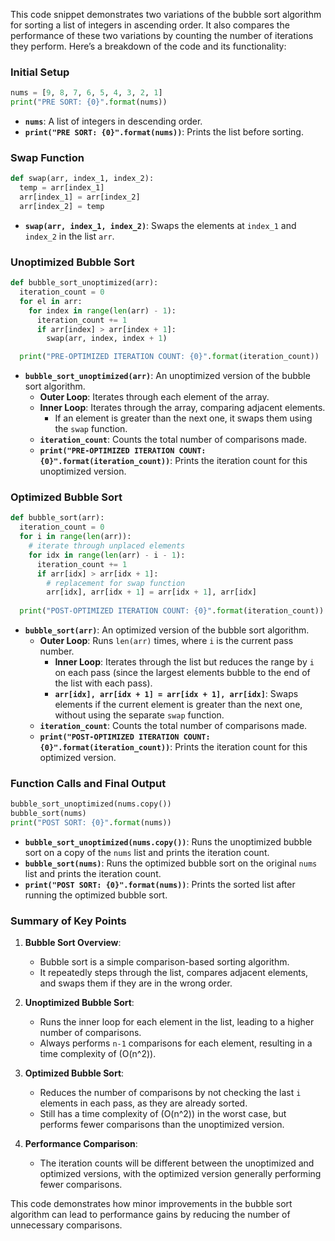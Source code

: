 
This code snippet demonstrates two variations of the bubble sort algorithm for sorting a list of integers in ascending order. It also compares the performance of these two variations by counting the number of iterations they perform. Here’s a breakdown of the code and its functionality:

### Initial Setup

```python
nums = [9, 8, 7, 6, 5, 4, 3, 2, 1]
print("PRE SORT: {0}".format(nums))
```
- **`nums`**: A list of integers in descending order.
- **`print("PRE SORT: {0}".format(nums))`**: Prints the list before sorting.

### Swap Function

```python
def swap(arr, index_1, index_2):
  temp = arr[index_1]
  arr[index_1] = arr[index_2]
  arr[index_2] = temp
```
- **`swap(arr, index_1, index_2)`**: Swaps the elements at `index_1` and `index_2` in the list `arr`.

### Unoptimized Bubble Sort

```python
def bubble_sort_unoptimized(arr):
  iteration_count = 0
  for el in arr:
    for index in range(len(arr) - 1):
      iteration_count += 1
      if arr[index] > arr[index + 1]:
        swap(arr, index, index + 1)

  print("PRE-OPTIMIZED ITERATION COUNT: {0}".format(iteration_count))
```
- **`bubble_sort_unoptimized(arr)`**: An unoptimized version of the bubble sort algorithm.
  - **Outer Loop**: Iterates through each element of the array.
  - **Inner Loop**: Iterates through the array, comparing adjacent elements.
    - If an element is greater than the next one, it swaps them using the `swap` function.
  - **`iteration_count`**: Counts the total number of comparisons made.
  - **`print("PRE-OPTIMIZED ITERATION COUNT: {0}".format(iteration_count))`**: Prints the iteration count for this unoptimized version.

### Optimized Bubble Sort

```python
def bubble_sort(arr):
  iteration_count = 0
  for i in range(len(arr)):
    # iterate through unplaced elements
    for idx in range(len(arr) - i - 1):
      iteration_count += 1
      if arr[idx] > arr[idx + 1]:
        # replacement for swap function
        arr[idx], arr[idx + 1] = arr[idx + 1], arr[idx]
        
  print("POST-OPTIMIZED ITERATION COUNT: {0}".format(iteration_count))
```
- **`bubble_sort(arr)`**: An optimized version of the bubble sort algorithm.
  - **Outer Loop**: Runs `len(arr)` times, where `i` is the current pass number.
    - **Inner Loop**: Iterates through the list but reduces the range by `i` on each pass (since the largest elements bubble to the end of the list with each pass).
    - **`arr[idx], arr[idx + 1] = arr[idx + 1], arr[idx]`**: Swaps elements if the current element is greater than the next one, without using the separate `swap` function.
  - **`iteration_count`**: Counts the total number of comparisons made.
  - **`print("POST-OPTIMIZED ITERATION COUNT: {0}".format(iteration_count))`**: Prints the iteration count for this optimized version.

### Function Calls and Final Output

```python
bubble_sort_unoptimized(nums.copy())
bubble_sort(nums)
print("POST SORT: {0}".format(nums))
```
- **`bubble_sort_unoptimized(nums.copy())`**: Runs the unoptimized bubble sort on a copy of the `nums` list and prints the iteration count.
- **`bubble_sort(nums)`**: Runs the optimized bubble sort on the original `nums` list and prints the iteration count.
- **`print("POST SORT: {0}".format(nums))`**: Prints the sorted list after running the optimized bubble sort.

### Summary of Key Points

1. **Bubble Sort Overview**:
   - Bubble sort is a simple comparison-based sorting algorithm.
   - It repeatedly steps through the list, compares adjacent elements, and swaps them if they are in the wrong order.

2. **Unoptimized Bubble Sort**:
   - Runs the inner loop for each element in the list, leading to a higher number of comparisons.
   - Always performs `n-1` comparisons for each element, resulting in a time complexity of \(O(n^2)\).

3. **Optimized Bubble Sort**:
   - Reduces the number of comparisons by not checking the last `i` elements in each pass, as they are already sorted.
   - Still has a time complexity of \(O(n^2)\) in the worst case, but performs fewer comparisons than the unoptimized version.

4. **Performance Comparison**:
   - The iteration counts will be different between the unoptimized and optimized versions, with the optimized version generally performing fewer comparisons. 

This code demonstrates how minor improvements in the bubble sort algorithm can lead to performance gains by reducing the number of unnecessary comparisons.

